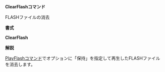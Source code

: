 **ClearFlashコマンド**

FLASHファイルの消去

**書式**

**ClearFlash**

**解説**

[PlayFlashコマンド](PlayFlashコマンド)でオプションに「保持」を指定して再生したFLASHファイルを消去します。
